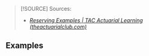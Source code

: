 > [!SOURCE] Sources:
> - *[Reserving Examples | TAC Actuarial Learning (theactuarialclub.com)](https://theactuarialclub.com/learn/reserving-examples/)*

## Examples

